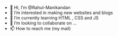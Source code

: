 - 👋 Hi, I’m @Rahul-Manikandan
- 👀 I’m interested in making new websites and blogs
- 🌱 I’m currently learning HTML , CSS and JS
- 💞️ I’m looking to collaborate on ...
- 📫 How to reach me (my mail)

<!---
Rahul-Manikandan/Rahul-Manikandan is a ✨ special ✨ repository because its `README.md` (this file) appears on your GitHub profile.
You can click the Preview link to take a look at your changes.
--->
